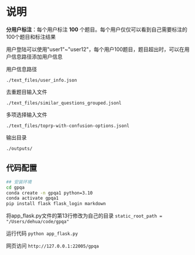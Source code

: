 # 说明

**分用户标注**：每个用户标注 **100** 个题目。每个用户仅仅可以看到自己需要标注的100个题目和标注结果

用户登陆可以使用"user1"~"user12"，每个用户100题目，题目超出时，可以在用户信息路径添加用户信息

用户信息路径

`./text_files/user_info.json`

去重题目输入文件

`./text_files/similar_questions_grouped.jsonl`

多项选择输入文件

`./text_files/toprp-with-confusion-options.jsonl`

输出目录

`./outputs/`

## 代码配置

```bash
## 安装环境
cd gpqa
conda create -n gpqa1 python=3.10
conda activate gpqa1
pip install flask flask_login markdown
```
将app_flask.py文件的第13行修改为自己的目录
`static_root_path = "/Users/dehua/code/gpqa"`

运行代码
`python app_flask.py`

网页访问
`http://127.0.0.1:22005/gpqa`